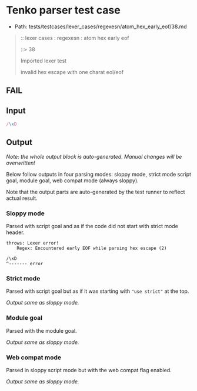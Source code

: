 # Tenko parser test case

- Path: tests/testcases/lexer_cases/regexesn/atom_hex_early_eof/38.md

> :: lexer cases : regexesn : atom hex early eof
>
> ::> 38
>
> Imported lexer test
>
> invalid hex escape with one charat eol/eof

## FAIL

## Input

`````js
/\xD
`````

## Output

_Note: the whole output block is auto-generated. Manual changes will be overwritten!_

Below follow outputs in four parsing modes: sloppy mode, strict mode script goal, module goal, web compat mode (always sloppy).

Note that the output parts are auto-generated by the test runner to reflect actual result.

### Sloppy mode

Parsed with script goal and as if the code did not start with strict mode header.

`````
throws: Lexer error!
    Regex: Encountered early EOF while parsing hex escape (2)

/\xD
^------- error
`````

### Strict mode

Parsed with script goal but as if it was starting with `"use strict"` at the top.

_Output same as sloppy mode._

### Module goal

Parsed with the module goal.

_Output same as sloppy mode._

### Web compat mode

Parsed in sloppy script mode but with the web compat flag enabled.

_Output same as sloppy mode._
